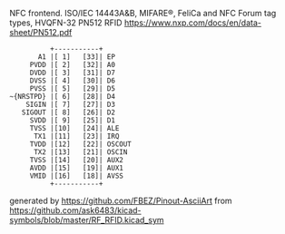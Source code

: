 NFC frontend.  ISO/IEC 14443A&B, MIFARE®, FeliCa and NFC Forum tag types, HVQFN-32
PN512 RFID
https://www.nxp.com/docs/en/data-sheet/PN512.pdf


	          +-----------+
	       A1 |[ 1]   [33]| EP
	     PVDD |[ 2]   [32]| A0
	     DVDD |[ 3]   [31]| D7
	     DVSS |[ 4]   [30]| D6
	     PVSS |[ 5]   [29]| D5
	~{NRSTPD} |[ 6]   [28]| D4
	    SIGIN |[ 7]   [27]| D3
	   SIGOUT |[ 8]   [26]| D2
	     SVDD |[ 9]   [25]| D1
	     TVSS |[10]   [24]| ALE
	      TX1 |[11]   [23]| IRQ
	     TVDD |[12]   [22]| OSCOUT
	      TX2 |[13]   [21]| OSCIN
	     TVSS |[14]   [20]| AUX2
	     AVDD |[15]   [19]| AUX1
	     VMID |[16]   [18]| AVSS
	          +-----------+


generated by https://github.com/FBEZ/Pinout-AsciiArt from https://github.com/ask6483/kicad-symbols/blob/master/RF_RFID.kicad_sym